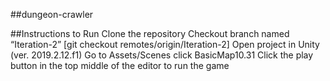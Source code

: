 ##dungeon-crawler

##Instructions to Run
Clone the repository
Checkout branch named “Iteration-2” [git checkout remotes/origin/Iteration-2]
Open project in Unity (ver. 2019.2.12.f1)
Go to Assets/Scenes click BasicMap10.31
Click the play button in the top middle of the editor to run the game

